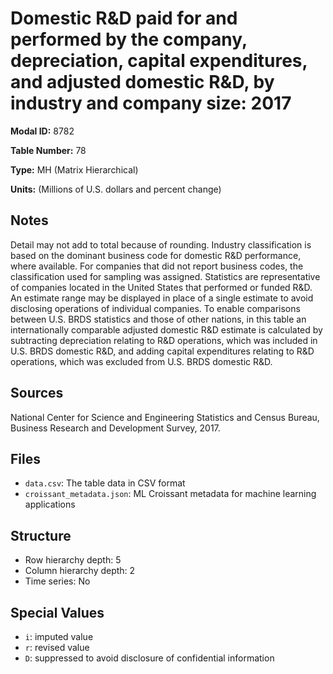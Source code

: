 # Domestic R&D paid for and performed by the company, depreciation, capital expenditures, and adjusted domestic R&D, by industry and company size: 2017

**Modal ID:** 8782

**Table Number:** 78

**Type:** MH (Matrix Hierarchical)

**Units:** (Millions of U.S. dollars and percent change)

## Notes

Detail may not add to total because of rounding. Industry classification is based on the dominant business code for domestic R&D performance, where available. For companies that did not report business codes, the classification used for sampling was assigned. Statistics are representative of companies located in the United States that performed or funded R&D. An estimate range may be displayed in place of a single estimate to avoid disclosing operations of individual companies. To enable comparisons between U.S. BRDS statistics and those of other nations, in this table an internationally comparable adjusted domestic R&D estimate is calculated by subtracting depreciation relating to R&D operations, which was included in U.S. BRDS domestic R&D, and adding capital expenditures relating to R&D operations, which was excluded from U.S. BRDS domestic R&D.

## Sources

National Center for Science and Engineering Statistics and Census Bureau, Business Research and Development Survey, 2017.

## Files

- `data.csv`: The table data in CSV format
- `croissant_metadata.json`: ML Croissant metadata for machine learning applications

## Structure

- Row hierarchy depth: 5
- Column hierarchy depth: 2
- Time series: No

## Special Values

- `i`: imputed value
- `r`: revised value
- `D`: suppressed to avoid disclosure of confidential information
